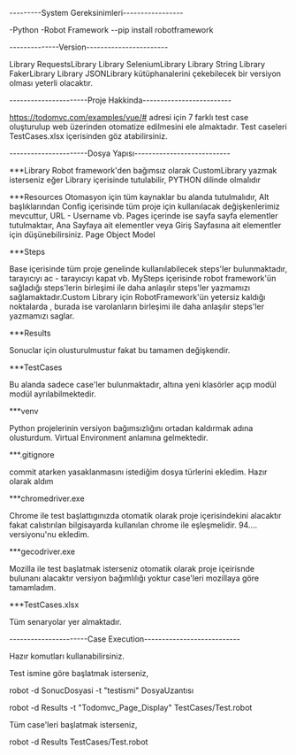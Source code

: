 ---------System Gereksinimleri-----------------

-Python
-Robot Framework
--pip install robotframework

--------------Version-----------------------

Library   RequestsLibrary
Library   SeleniumLibrary
Library   String
Library   FakerLibrary
Library   JSONLibrary
kütüphanalerini çekebilecek bir versiyon olması yeterli olacaktır.

----------------------Proje Hakkinda-------------------------

https://todomvc.com/examples/vue/#    adresi için 7 farklı test case oluşturulup web üzerinden otomatize edilmesini ele almaktadır.
Test caseleri   TestCases.xlsx   içerisinden göz atabilirsiniz.

----------------------Dosya Yapısı---------------------------

***Library
Robot framework'den bağımsız olarak CustomLibrary yazmak isterseniz eğer Library içerisinde tutulabilir, PYTHON dilinde olmalıdır

***Resources
Otomasyon için tüm kaynaklar bu alanda tutulmalıdır,
Alt başlıklarından Config içerisinde tüm proje için kullanılacak değişkenlerimiz mevcuttur, URL - Username vb.
Pages içerinde ise sayfa sayfa elementler tutulmaktaır, Ana Sayfaya ait elementler veya Giriş Sayfasına ait elementler için düşünebilirsiniz. Page Object Model

***Steps

Base içerisinde tüm proje genelinde kullanılabilecek steps'ler bulunmaktadır, tarayıcıyı ac - tarayıcıyı kapat  vb.
MySteps içerisinde robot framework'ün sağladığı steps'lerin birleşimi ile daha anlaşılır steps'ler yazmamızı sağlamaktadır.Custom Library için RobotFramework'ün yetersiz kaldığı noktalarda , burada ise varolanların birleşimi ile daha anlaşılır steps'ler yazmamızı saglar.

***Results

Sonuclar için olusturulmustur fakat bu tamamen değişkendir.

***TestCases

Bu alanda sadece case'ler bulunmaktadır, altına yeni klasörler açıp modül modül ayrılabilmektedir.

***venv

Python projelerinin versiyon bağımsızlığını ortadan kaldırmak adına olusturdum.
Virtual Environment anlamına gelmektedir.

***.gitignore

commit atarken yasaklanmasını istediğim dosya türlerini ekledim. Hazır olarak aldım

***chromedriver.exe

Chrome ile test başlattıgınızda otomatik olarak proje içerisindekini alacaktır fakat calıstırılan bilgisayarda kullanılan chrome ile eşleşmelidir.
94.... versiyonu'nu ekledim.

***gecodriver.exe

Mozilla ile test başlatmak isterseniz otomatik olarak proje içeirisnde bulunanı alacaktır versiyon bağımlılığı yoktur case'leri mozillaya göre tamamladım.

***TestCases.xlsx

Tüm senaryolar yer almaktadır.


----------------------Case Execution---------------------------

Hazır komutları kullanabilirsiniz.

Test ismine göre başlatmak isterseniz,

robot -d SonucDosyasi -t "testismi"  DosyaUzantısı

robot -d Results -t "Todomvc_Page_Display"  TestCases/Test.robot

Tüm case'leri başlatmak isterseniz,

robot -d Results TestCases/Test.robot


